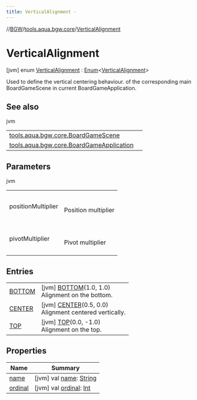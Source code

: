 ```yaml
---
title: VerticalAlignment -
---
```

//[BGW](../../../index.md)/[tools.aqua.bgw.core](../index.md)/[VerticalAlignment](index.md)



# VerticalAlignment  
 [jvm] enum [VerticalAlignment](index.md) : [Enum](https://kotlinlang.org/api/latest/jvm/stdlib/kotlin/-enum/index.html)<[VerticalAlignment](index.md)> 

Used to define the vertical centering behaviour. of the corresponding main BoardGameScene in current BoardGameApplication.

   


## See also  
  
jvm  
  
| | |
|---|---|
| <a name="tools.aqua.bgw.core/VerticalAlignment///PointingToDeclaration/"></a>[tools.aqua.bgw.core.BoardGameScene](../-board-game-scene/index.md)| <a name="tools.aqua.bgw.core/VerticalAlignment///PointingToDeclaration/"></a>|
| <a name="tools.aqua.bgw.core/VerticalAlignment///PointingToDeclaration/"></a>[tools.aqua.bgw.core.BoardGameApplication](../-board-game-application/index.md)| <a name="tools.aqua.bgw.core/VerticalAlignment///PointingToDeclaration/"></a>|
  


## Parameters  
  
jvm  
  
| | |
|---|---|
| <a name="tools.aqua.bgw.core/VerticalAlignment///PointingToDeclaration/"></a>positionMultiplier| <a name="tools.aqua.bgw.core/VerticalAlignment///PointingToDeclaration/"></a><br><br>Position multiplier<br><br>|
| <a name="tools.aqua.bgw.core/VerticalAlignment///PointingToDeclaration/"></a>pivotMultiplier| <a name="tools.aqua.bgw.core/VerticalAlignment///PointingToDeclaration/"></a><br><br>Pivot multiplier<br><br>|
  


## Entries  
  
| | |
|---|---|
| <a name="tools.aqua.bgw.core/VerticalAlignment.BOTTOM///PointingToDeclaration/"></a>[BOTTOM](-b-o-t-t-o-m/index.md)| <a name="tools.aqua.bgw.core/VerticalAlignment.BOTTOM///PointingToDeclaration/"></a> [jvm] [BOTTOM](-b-o-t-t-o-m/index.md)(1.0, 1.0)  <br>Alignment on the bottom.   <br>|
| <a name="tools.aqua.bgw.core/VerticalAlignment.CENTER///PointingToDeclaration/"></a>[CENTER](-c-e-n-t-e-r/index.md)| <a name="tools.aqua.bgw.core/VerticalAlignment.CENTER///PointingToDeclaration/"></a> [jvm] [CENTER](-c-e-n-t-e-r/index.md)(0.5, 0.0)  <br>Alignment centered vertically.   <br>|
| <a name="tools.aqua.bgw.core/VerticalAlignment.TOP///PointingToDeclaration/"></a>[TOP](-t-o-p/index.md)| <a name="tools.aqua.bgw.core/VerticalAlignment.TOP///PointingToDeclaration/"></a> [jvm] [TOP](-t-o-p/index.md)(0.0, -1.0)  <br>Alignment on the top.   <br>|


## Properties  
  
|  Name |  Summary | 
|---|---|
| <a name="tools.aqua.bgw.core/VerticalAlignment/name/#/PointingToDeclaration/"></a>[name](index.md#-1614664901%2FProperties%2F-302347323)| <a name="tools.aqua.bgw.core/VerticalAlignment/name/#/PointingToDeclaration/"></a> [jvm] val [name](index.md#-1614664901%2FProperties%2F-302347323): [String](https://kotlinlang.org/api/latest/jvm/stdlib/kotlin/-string/index.html)   <br>|
| <a name="tools.aqua.bgw.core/VerticalAlignment/ordinal/#/PointingToDeclaration/"></a>[ordinal](index.md#625978915%2FProperties%2F-302347323)| <a name="tools.aqua.bgw.core/VerticalAlignment/ordinal/#/PointingToDeclaration/"></a> [jvm] val [ordinal](index.md#625978915%2FProperties%2F-302347323): [Int](https://kotlinlang.org/api/latest/jvm/stdlib/kotlin/-int/index.html)   <br>|

